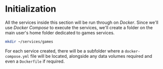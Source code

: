 # Initialization

All the services inside this section will be run through on *Docker*. Since we'll use *Docker Compose* to execute the services, we'll create a folder on the main user's home folder dedicated to games services.

```bash
mkdir ~/services/games
```

For each service created, there will be a subfolder where a `docker-compose.yml` file will be located, alongside any data volumes required and even a `Dockerfile` if required.
